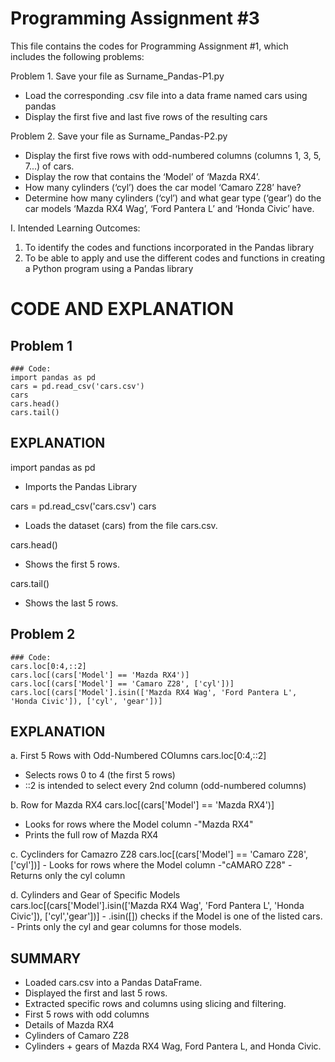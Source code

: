 # Programming Assignment #3
This file contains the codes for Programming Assignment #1, which includes the following problems:

Problem 1. Save your file as Surname_Pandas-P1.py
   - Load the corresponding .csv file into a data frame named cars using pandas
   - Display the first five and last five rows of the resulting cars

Problem 2. Save your file as Surname_Pandas-P2.py
  - Display the first five rows with odd-numbered columns (columns 1, 3, 5, 7...) of cars.
  - Display the row that contains the ‘Model’ of ‘Mazda RX4’.
  - How many cylinders (‘cyl’) does the car model ‘Camaro Z28’ have?
  - Determine how many cylinders (‘cyl’) and what gear type (‘gear’) do the car models ‘Mazda RX4
  Wag’, ‘Ford Pantera L’ and ‘Honda Civic’ have.

I. Intended Learning Outcomes:
1. To identify the codes and functions incorporated in the Pandas library
2. To be able to apply and use the different codes and functions in creating a Python program using a
Pandas library

# CODE AND EXPLANATION

## Problem 1

    ### Code: 
    import pandas as pd
    cars = pd.read_csv('cars.csv')
    cars
    cars.head()
    cars.tail()

## EXPLANATION

  import pandas as pd 
  - Imports the Pandas Library

  cars = pd.read_csv('cars.csv')
  cars
  - Loads the dataset (cars) from the file cars.csv.

  cars.head()
  - Shows the first 5 rows.

  cars.tail()
  - Shows the last 5 rows.
    
## Problem 2

    ### Code:
    cars.loc[0:4,::2]
    cars.loc[(cars['Model'] == 'Mazda RX4')]
    cars.loc[(cars['Model'] == 'Camaro Z28', ['cyl'])]
    cars.loc[(cars['Model'].isin(['Mazda RX4 Wag', 'Ford Pantera L', 'Honda Civic']), ['cyl', 'gear'])]

## EXPLANATION

a. First 5 Rows with Odd-Numbered COlumns
  cars.loc[0:4,::2]
  - Selects rows 0 to 4 (the first 5 rows)
  - ::2 is intended to select every 2nd column (odd-numbered columns)

b. Row for Mazda RX4
   cars.loc[(cars['Model'] == 'Mazda RX4')]
   - Looks for rows where the Model column -"Mazda RX4"
   - Prints the full row of Mazda RX4

c. Cyclinders for Camazro Z28
    cars.loc[(cars['Model'] == 'Camaro Z28', ['cyl'])]
    - Looks for rows where the Model column -"cAMARO Z28"
    - Returns only the cyl column

d. Cylinders and Gear of Specific Models
    cars.loc[(cars['Model'].isin(['Mazda RX4 Wag', 'Ford Pantera L', 'Honda Civic']), ['cyl','gear'])]
    - .isin([]) checks if the Model is one of the listed cars.
    - Prints only the cyl and gear columns for those models.

## SUMMARY
- Loaded cars.csv into a Pandas DataFrame.
- Displayed the first and last 5 rows.
- Extracted specific rows and columns using slicing and filtering.
- First 5 rows with odd columns
- Details of Mazda RX4
- Cylinders of Camaro Z28
- Cylinders + gears of Mazda RX4 Wag, Ford Pantera L, and Honda Civic.

